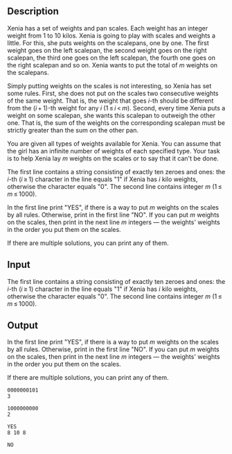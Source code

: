## Description

<div><p>Xenia has a set of weights and pan scales. Each weight has an integer weight from 1 to 10 kilos. Xenia is going to play with scales and weights a little. For this, she puts weights on the scalepans, one by one. The first weight goes on the left scalepan, the second weight goes on the right scalepan, the third one goes on the left scalepan, the fourth one goes on the right scalepan and so on. Xenia wants to put the total of <span class="tex-span"><i>m</i></span> weights on the scalepans.</p><p>Simply putting weights on the scales is not interesting, so Xenia has set some rules. First, she does not put on the scales two consecutive weights of the same weight. That is, the weight that goes <span class="tex-span"><i>i</i></span>-th should be different from the <span class="tex-span">(<i>i</i> + 1)</span>-th weight for any <span class="tex-span"><i>i</i></span> <span class="tex-span">(1 ≤ <i>i</i> &lt; <i>m</i>)</span>. Second, every time Xenia puts a weight on some scalepan, she wants this scalepan to outweigh the other one. That is, the sum of the weights on the corresponding scalepan must be strictly greater than the sum on the other pan.</p><p>You are given all types of weights available for Xenia. You can assume that the girl has an infinite number of weights of each specified type. Your task is to help Xenia lay <span class="tex-span"><i>m</i></span> weights on ​​the scales or to say that it can't be done.</p></div><div class="input-specification"><p>The first line contains a string consisting of exactly ten zeroes and ones: the <span class="tex-span"><i>i</i></span>-th <span class="tex-span">(<i>i</i> ≥ 1)</span> character in the line equals "<span class="tex-font-style-tt">1</span>" if Xenia has <span class="tex-span"><i>i</i></span> kilo weights, otherwise the character equals "<span class="tex-font-style-tt">0</span>". The second line contains integer <span class="tex-span"><i>m</i></span> <span class="tex-span">(1 ≤ <i>m</i> ≤ 1000)</span>.</p></div><div class="output-specification"><p>In the first line print "<span class="tex-font-style-tt">YES</span>", if there is a way to put <span class="tex-span"><i>m</i></span> weights on the scales by all rules. Otherwise, print in the first line "<span class="tex-font-style-tt">NO</span>". If you can put <span class="tex-span"><i>m</i></span> weights on the scales, then print in the next line <span class="tex-span"><i>m</i></span> integers — the weights' weights in the order you put them on the scales.</p><p>If there are multiple solutions, you can print any of them.</p></div>

## Input

<p>The first line contains a string consisting of exactly ten zeroes and ones: the <span class="tex-span"><i>i</i></span>-th <span class="tex-span">(<i>i</i> ≥ 1)</span> character in the line equals "<span class="tex-font-style-tt">1</span>" if Xenia has <span class="tex-span"><i>i</i></span> kilo weights, otherwise the character equals "<span class="tex-font-style-tt">0</span>". The second line contains integer <span class="tex-span"><i>m</i></span> <span class="tex-span">(1 ≤ <i>m</i> ≤ 1000)</span>.</p>

## Output

<p>In the first line print "<span class="tex-font-style-tt">YES</span>", if there is a way to put <span class="tex-span"><i>m</i></span> weights on the scales by all rules. Otherwise, print in the first line "<span class="tex-font-style-tt">NO</span>". If you can put <span class="tex-span"><i>m</i></span> weights on the scales, then print in the next line <span class="tex-span"><i>m</i></span> integers — the weights' weights in the order you put them on the scales.</p><p>If there are multiple solutions, you can print any of them.</p>





```input1
0000000101
3

```




```input2
1000000000
2

```




```output1
YES
8 10 8

```




```output2
NO

```



